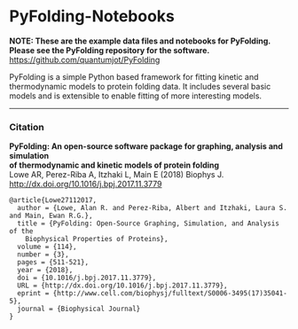 # PyFolding-Notebooks


**NOTE: These are the example data files and notebooks for PyFolding. Please see the PyFolding repository for the software.**
https://github.com/quantumjot/PyFolding

PyFolding is a simple Python based framework for fitting kinetic and
thermodynamic models to protein folding data.  It includes several basic models
and is extensible to enable fitting of more interesting models.

---
### Citation

**PyFolding: An open-source software package for graphing, analysis and simulation  
of thermodynamic and kinetic models of protein folding**  
Lowe AR, Perez-Riba A, Itzhaki L, Main E (2018) Biophys J.  
http://dx.doi.org/10.1016/j.bpj.2017.11.3779

```
@article{Lowe27112017,
  author = {Lowe, Alan R. and Perez-Riba, Albert and Itzhaki, Laura S. and Main, Ewan R.G.},
  title = {PyFolding: Open-Source Graphing, Simulation, and Analysis of the
    Biophysical Properties of Proteins},
  volume = {114},
  number = {3},
  pages = {511-521},
  year = {2018},
  doi = {10.1016/j.bpj.2017.11.3779},
  URL = {http://dx.doi.org/10.1016/j.bpj.2017.11.3779},
  eprint = {http://www.cell.com/biophysj/fulltext/S0006-3495(17)35041-5},
  journal = {Biophysical Journal}
}
```
